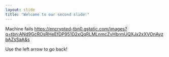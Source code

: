 ```yaml
---
layout: slide
title: "Welcome to our second slide!"
---
```

Machine fails
https://encrypted-tbn0.gstatic.com/images?q=tbn:ANd9GcROsRHeEfDP951D2xQqRLMLnmcZvHbrmUQXJx2xXVOnAyzbAZsSaA&s

Use the left arrow to go back!
